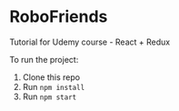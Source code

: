 # RoboFriends

Tutorial for Udemy course - React + Redux

To run the project:

1. Clone this repo
2. Run `npm install`
3. Run `npm start`
